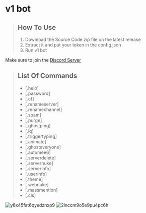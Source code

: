 # v1 bot
  
> ## How To Use
> 1. Download the Source Code.zip file on the latest release
> 2. Extract it and put your token in the config.json
> 3. Run v1 bot

Make sure to join the [Discord Server](https://discord.gg/PTv9sBTNK5)

> ## List Of Commands 
> * [.help]
> * [.password]
> * [.cf]
> * [.renameserver]
> * [.renamechannel]
> * [.spam]
> * [.purge]
> * [.ghostping]
> * [.iq]
> * [.triggertyping]
> * [.animate]
> * [.ghosteveryone]
> * [.automee6]
> * [.serverdelete]
> * [.servernuke]
> * [.serverinfo]
> * [.userinfo]
> * [.theme]
> * [.webnuke]
> * [.massmention]
> * [.cls]

![y6x45fat6qyedznxp9](https://user-images.githubusercontent.com/106450011/185611793-376b3116-0b8a-472b-b602-961bf5d2e164.png)
![2lnccm9o5e9pu4pc6h](https://user-images.githubusercontent.com/106450011/185612013-e4053b93-dc65-4ff1-9347-eb136eb1a889.png)

